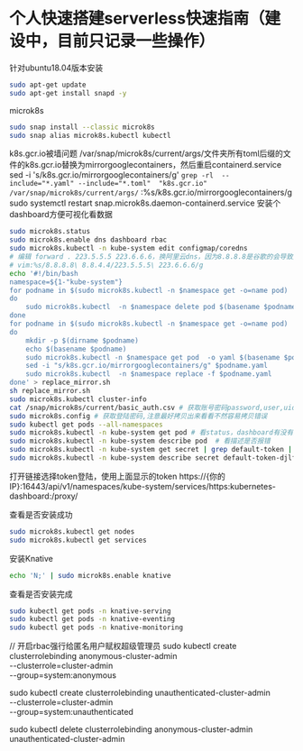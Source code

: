 # 个人快速搭建serverless快速指南（建设中，目前只记录一些操作）
针对ubuntu18.04版本安装
```sh
sudo apt-get update
sudo apt-get install snapd -y
```

microk8s
```sh
sudo snap install --classic microk8s
sudo snap alias microk8s.kubectl kubectl
```
k8s.gcr.io被墙问题
/var/snap/microk8s/current/args/文件夹所有toml后缀的文件的k8s.gcr.io替换为mirrorgooglecontainers，然后重启containerd.service
sed -i 's/k8s.gcr.io/mirrorgooglecontainers/g' `grep -rl  --include="*.yaml" --include="*.toml"  "k8s.gcr.io"  /var/snap/microk8s/current/args/`
:%s/k8s.gcr.io/mirrorgooglecontainers/g
sudo systemctl restart snap.microk8s.daemon-containerd.service
安装个dashboard方便可视化看数据
```sh
sudo microk8s.status
sudo microk8s.enable dns dashboard rbac
sudo microk8s.kubectl -n kube-system edit configmap/coredns 
# 编辑 forward . 223.5.5.5 223.6.6.6，换阿里云dns，因为8.8.8.8是谷歌的会导致无法访问
# vim:%s/8.8.8.8\ 8.8.4.4/223.5.5.5\ 223.6.6.6/g
echo '#!/bin/bash
namespace=${1-"kube-system"}
for podname in $(sudo microk8s.kubectl -n $namespace get -o=name pod)
do
    sudo microk8s.kubectl  -n $namespace delete pod $(basename $podname)
done
for podname in $(sudo microk8s.kubectl -n $namespace get -o=name pod)
do
    mkdir -p $(dirname $podname)
    echo $(basename $podname)
    sudo microk8s.kubectl -n $namespace get pod  -o yaml $(basename $podname) > $podname.yaml
    sed -i "s/k8s.gcr.io/mirrorgooglecontainers/g" $podname.yaml
    sudo microk8s.kubectl  -n $namespace replace -f $podname.yaml
done' > replace_mirror.sh
sh replace_mirror.sh
sudo microk8s.kubectl cluster-info
cat /snap/microk8s/current/basic_auth.csv # 获取账号密码password,user,uid,"group1,group2,group3"
sudo microk8s.config # 获取登陆密码,注意最好拷贝出来看看不然容易拷贝错误
sudo kubectl get pods --all-namespaces
sudo microk8s.kubectl -n kube-system get pod # 看status，dashboard有没有正常启动
sudo microk8s.kubectl -n kube-system describe pod  # 看描述是否报错
sudo microk8s.kubectl -n kube-system get secret | grep default-token | cut -d " " -f1 # 获取token
sudo microk8s.kubectl -n kube-system describe secret default-token-djlf8 # default-token-djlf8是从上条命令获取的，每个人不一样
```
打开链接选择token登陆，使用上面显示的token
https://{你的IP}:16443/api/v1/namespaces/kube-system/services/https:kubernetes-dashboard:/proxy/


查看是否安装成功
```sh
sudo microk8s.kubectl get nodes
sudo microk8s.kubectl get services
```
安装Knative
```sh
echo 'N;' | sudo microk8s.enable knative
```
查看是否安装完成
```sh
sudo kubectl get pods -n knative-serving
sudo kubectl get pods -n knative-eventing
sudo kubectl get pods -n knative-monitoring
```
// 开启rbac强行给匿名用户赋权超级管理员
  sudo kubectl create clusterrolebinding anonymous-cluster-admin \
  --clusterrole=cluster-admin \
  --group=system:anonymous

  sudo kubectl create clusterrolebinding unauthenticated-cluster-admin \
  --clusterrole=cluster-admin \
  --group=system:unauthenticated

  sudo kubectl delete clusterrolebinding anonymous-cluster-admin unauthenticated-cluster-admin